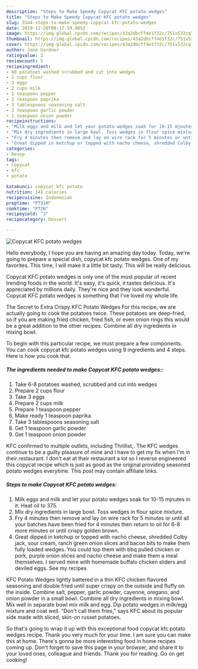 ```yaml
---
description: "Steps to Make Speedy Copycat KFC potato wedges"
title: "Steps to Make Speedy Copycat KFC potato wedges"
slug: 5544-steps-to-make-speedy-copycat-kfc-potato-wedges
date: 2019-12-20T00:17:59.985Z
image: https://img-global.cpcdn.com/recipes/43a2dbcff4e1f32c/751x532cq70/copycat-kfc-potato-wedges-recipe-main-photo.jpg
thumbnail: https://img-global.cpcdn.com/recipes/43a2dbcff4e1f32c/751x532cq70/copycat-kfc-potato-wedges-recipe-main-photo.jpg
cover: https://img-global.cpcdn.com/recipes/43a2dbcff4e1f32c/751x532cq70/copycat-kfc-potato-wedges-recipe-main-photo.jpg
author: Jane Gardner
ratingvalue: 3
reviewcount: 5
recipeingredient:
- 68 potatoes washed scrubbed and cut into wedges
- 2 cups flour
- 3 eggs
- 2 cups milk
- 1 teaspoon pepper
- 1 teaspoon paprika
- 3 tablespoons seasoning salt
- 1 teaspoon garlic powder
- 1 teaspoon onion powder
recipeinstructions:
- "Milk eggs and milk and let your potato wedges soak for 10-15 mjnutes in it. Heat oil to 375."
- "Mix dry ingredients in large bowl. Toss wedges in flour spice mixture."
- "Fry 4 minutes then remove and lay on wire rack for 5 minutes or until all your batches have been fried for 4 minutes then return to oil for 6-8 more minutes or until crispy golden brown."
- "Great dipped in ketchup or topped with nacho cheese, shredded Colby jack, sour cream, ranch green onion slices and bacon bits to make them fully loaded wedges. You could top them with bbq pulled chicken or pork, purple onion slices and nacho cheese and make them a meal themselves. I served mine with homemade buffalo chicken sliders and deviled eggs. See my recipes"
categories:
- Resep
tags:
- copycat
- kfc
- potato

katakunci: copycat kfc potato
nutrition: 141 calories
recipecuisine: Indonesian
preptime: "PT31M"
cooktime: "PT2H"
recipeyield: "3"
recipecategory: Dessert

---
```



![Copycat KFC potato wedges](https://img-global.cpcdn.com/recipes/43a2dbcff4e1f32c/751x532cq70/copycat-kfc-potato-wedges-recipe-main-photo.jpg)

Hello everybody, I hope you are having an amazing day today. Today, we're going to prepare a special dish, copycat kfc potato wedges. One of my favorites. This time, I will make it a little bit tasty. This will be really delicious.

Copycat KFC potato wedges is only one of the most popular of recent trending foods in the world. It's easy, it's quick, it tastes delicious. It's appreciated by millions daily. They're nice and they look wonderful. Copycat KFC potato wedges is something that I've loved my whole life.

The Secret to Extra Crispy KFC Potato Wedges For this recipe, we are actually going to cook the potatoes twice. These potatoes are deep-fried, so if you are making fried chicken, fried fish, or even onion rings this would be a great addition to the other recipes. Combine all dry ingredients in mixing bowl.


To begin with this particular recipe, we must prepare a few components. You can cook copycat kfc potato wedges using 9 ingredients and 4 steps. Here is how you cook that.

##### The ingredients needed to make Copycat KFC potato wedges::

1. Take 6-8 potatoes washed, scrubbed and cut into wedges
1. Prepare 2 cups flour
1. Take 3 eggs
1. Prepare 2 cups milk
1. Prepare 1 teaspoon pepper
1. Make ready 1 teaspoon paprika
1. Take 3 tablespoons seasoning salt
1. Get 1 teaspoon garlic powder
1. Get 1 teaspoon onion powder


KFC confirmed to multiple outlets, including Thrillist,. The KFC wedges continue to be a guilty pleasure of mine and I have to get my fix when I&#39;m in their restaurant. I don&#39;t eat at their restaurant a lot so I reverse engineered this copycat recipe which is just as good as the original providing seasoned potato wedges everytime. This post may contain affiliate links. 

##### Steps to make Copycat KFC potato wedges:

1. Milk eggs and milk and let your potato wedges soak for 10-15 mjnutes in it. Heat oil to 375.
1. Mix dry ingredients in large bowl. Toss wedges in flour spice mixture.
1. Fry 4 minutes then remove and lay on wire rack for 5 minutes or until all your batches have been fried for 4 minutes then return to oil for 6-8 more minutes or until crispy golden brown.
1. Great dipped in ketchup or topped with nacho cheese, shredded Colby jack, sour cream, ranch green onion slices and bacon bits to make them fully loaded wedges. You could top them with bbq pulled chicken or pork, purple onion slices and nacho cheese and make them a meal themselves. I served mine with homemade buffalo chicken sliders and deviled eggs. See my recipes


KFC Potato Wedges lightly battered in a thin KFC chicken flavored seasoning and double fried until super crispy on the outside and fluffy on the inside. Combine salt, pepper, garlic powder, cayenne, oregano, and onion powder in a small bowl. Combine all dry ingredients in mixing bowl. Mix well in separate bowl mix milk and egg. Dip potato wedges in milk/egg mixture and coat well. &#34;Don&#39;t call them fries,&#34; says KFC about its popular side made with sliced, skin-on russet potatoes. 

So that's going to wrap it up with this exceptional food copycat kfc potato wedges recipe. Thank you very much for your time. I am sure you can make this at home. There's gonna be more interesting food in home recipes coming up. Don't forget to save this page in your browser, and share it to your loved ones, colleague and friends. Thank you for reading. Go on get cooking!
